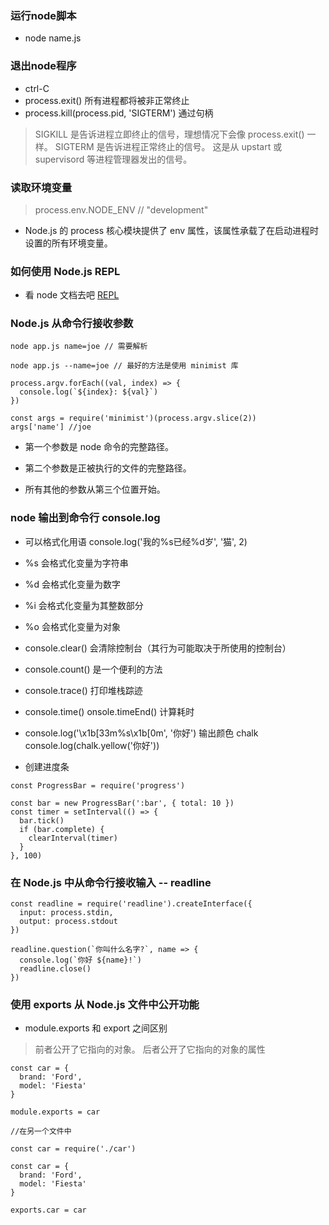 ### 运行node脚本
- node name.js

### 退出node程序
- ctrl-C
- process.exit()   所有进程都将被非正常终止
- process.kill(process.pid, 'SIGTERM')  通过句柄
> SIGKILL 是告诉进程立即终止的信号，理想情况下会像 process.exit() 一样。
> SIGTERM 是告诉进程正常终止的信号。 这是从 upstart 或 supervisord 等进程管理器发出的信号。

### 读取环境变量
> process.env.NODE_ENV // "development"
- Node.js 的 process 核心模块提供了 env 属性，该属性承载了在启动进程时设置的所有环境变量。

### 如何使用 Node.js REPL
- 看 node 文档去吧 [REPL](http://nodejs.cn/learn/how-to-use-the-nodejs-repl)

### Node.js 从命令行接收参数
```
node app.js name=joe // 需要解析

node app.js --name=joe // 最好的方法是使用 minimist 库
```

```
process.argv.forEach((val, index) => {
  console.log(`${index}: ${val}`)
})

const args = require('minimist')(process.argv.slice(2))
args['name'] //joe
```
- 第一个参数是 node 命令的完整路径。

- 第二个参数是正被执行的文件的完整路径。

- 所有其他的参数从第三个位置开始。

### node 输出到命令行 console.log
- 可以格式化用语  console.log('我的%s已经%d岁', '猫', 2)
- %s 会格式化变量为字符串
- %d 会格式化变量为数字
- %i 会格式化变量为其整数部分
- %o 会格式化变量为对象

- console.clear() 会清除控制台（其行为可能取决于所使用的控制台）
- console.count() 是一个便利的方法
- console.trace() 打印堆栈踪迹
- console.time()  onsole.timeEnd() 计算耗时
- console.log('\x1b[33m%s\x1b[0m', '你好') 输出颜色  chalk console.log(chalk.yellow('你好'))
- 创建进度条
```
const ProgressBar = require('progress')

const bar = new ProgressBar(':bar', { total: 10 })
const timer = setInterval(() => {
  bar.tick()
  if (bar.complete) {
    clearInterval(timer)
  }
}, 100)
```

### 在 Node.js 中从命令行接收输入 -- readline
```
const readline = require('readline').createInterface({
  input: process.stdin,
  output: process.stdout
})

readline.question(`你叫什么名字?`, name => {
  console.log(`你好 ${name}!`)
  readline.close()
})
```

### 使用 exports 从 Node.js 文件中公开功能

- module.exports 和 export 之间区别
> 前者公开了它指向的对象。 后者公开了它指向的对象的属性

```
const car = {
  brand: 'Ford',
  model: 'Fiesta'
}

module.exports = car

//在另一个文件中

const car = require('./car')
```
```
const car = {
  brand: 'Ford',
  model: 'Fiesta'
}

exports.car = car
```